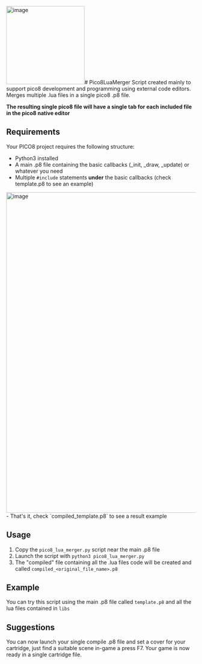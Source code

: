 <img width="208" alt="image" src="https://github.com/framilano/Pico8LuaMerger/assets/28491164/07aaba44-4ffb-4c03-9faf-c2a5b54ff995"># Pico8LuaMerger
Script created mainly to support pico8 development and programming using external code editors. 
Merges multiple .lua files in a single pico8 .p8 file.

**The resulting single pico8 file will have a single tab for each included file in the pico8 native editor**

## Requirements
Your PICO8 project requires the following structure:
- Python3 installed
- A main .p8 file containing the basic callbacks (_init, _draw, _update) or whatever you need
- Multiple `#include` statements **under** the basic callbacks (check template.p8 to see an example)
<img width="852" alt="image" src="https://github.com/framilano/Pico8LuaMerger/assets/28491164/ac2ce785-fe6c-43a9-b19a-32f653c1175f">
- That's it, check `compiled_template.p8` to see a result example

## Usage
1. Copy the `pico8_lua_merger.py` script near the main .p8 file
2. Launch the script with `python3 pico8_lua_merger.py`
3. The "compiled" file containing all the .lua files code will be created and called `compiled_<original_file_name>.p8`

## Example
You can try this script using the main .p8 file called `template.p8` and all the lua files contained in `libs`

## Suggestions
You can now launch your single compile .p8 file and set a cover for your cartridge, just find a suitable scene in-game a press F7.
Your game is now ready in a single cartridge file.
